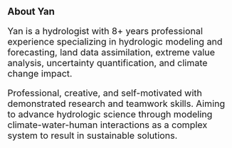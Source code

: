 ## About Yan
<p style="font-size:20px">Yan is a hydrologist with 8+ years professional experience specializing in hydrologic modeling and forecasting, land data assimilation, extreme value analysis, uncertainty quantification, and climate change impact.</p> 

<p style="font-size:20px">Professional, creative, and self-motivated with demonstrated research and teamwork skills. Aiming to advance hydrologic science through modeling climate-water-human interactions as a complex system to result in sustainable solutions.</p> 
